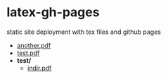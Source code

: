 # latex-gh-pages

static site deployment with tex files and github pages
<!-- filetree -->

 - [another.pdf](./another.pdf)
 - [test.pdf](./test.pdf)
 - **test/**
   - [indir.pdf](./test/indir.pdf)

<!-- filetreestop -->

